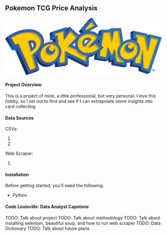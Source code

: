 ## Pokemon TCG Price Analysis

![Pokemon](images/pokemon-logo.png)

#### Project Overview

This is a project of mine, a little professional, but very personal.  I love this hobby, so I set out to find and see if I can extrapolate some insights into card collecting


#### Data Sources

CSVs:

1. 
2. 

Web Scraper:

1.

#### Installation

Before getting started, you'll need the following:

* Python

#### 



#### Code Louisville: Data Analyst Capstone

TODO: Talk about project
TODO: Talk about methodology
TODO: Talk about installing selenium, beautiful soup, and how to run web scraper
TODO: Data Dictionary
TODO: Talk about future plans